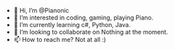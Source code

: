 - 👋 Hi, I’m @Pianonic
- 👀 I’m interested in coding, gaming, playing Piano.
- 🌱 I’m currently learning c#, Python, Java.
- 💞️ I’m looking to collaborate on Nothing at the moment.
- 📫 How to reach me? Not at all :)

<!---
Pianonic/Pianonic is a ✨ special ✨ repository because its `README.md` (this file) appears on your GitHub profile.
You can click the Preview link to take a look at your changes.
--->
